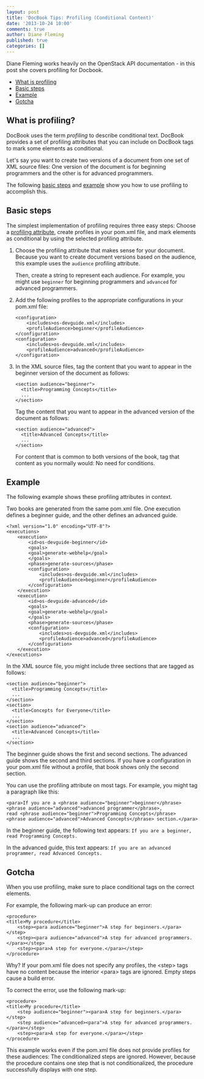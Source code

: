 ```yaml
---
layout: post
title: 'DocBook Tips: Profiling (Conditional Content)'
date: '2013-10-24 10:00'
comments: true
author: Diane Fleming
published: true
categories: []
---
```


Diane Fleming works heavily on the OpenStack API documentation - in this post
she covers profiling for Docbook.

<!-- more -->

*   [What is profiling](#whatisprofiling)
*   [Basic steps](#basicsteps)
*   [Example](#example)
*   [Gotcha](#gotcha)

<h2 id="whatisprofiling">What is profiling?</h2>

DocBook uses the term *profiling* to describe conditional text. DocBook provides a set of
profiling attributes that you can include on DocBook tags to mark some elements as conditional.

Let's say you want to create two versions of a document from one set of XML source files:
One version of the document is for beginning programmers and the other is for advanced programmers.

The following [basic steps](#basicsteps) and [example](#example) show you how to use profiling to accomplish this.

<h2 id="basicsteps">Basic steps</h2>

The simplest implementation of profiling requires three easy steps:
Choose a [profiling attribute](http://www.sagehill.net/docbookxsl/Profiling.html#MarkProfileText), create profiles in your pom.xml file, and mark elements as conditional by using the selected profiling attribute.

<ol>
<li><p>Choose the profiling attribute that makes sense for your document. Because you want to
create document versions based on the audience, this example uses the <code>audience</code> profiling attribute.</p>
<p>Then, create a string to represent each audience. For example, you might use <code>beginner</code>
for beginning programmers and <code>advanced</code> for advanced programmers.</p>
<p/></li>
<li><p>Add the following profiles to the appropriate configurations in your pom.xml file:</p>
<pre><code>&lt;configuration&gt;
    &lt;includes&gt;os-devguide.xml&lt;/includes&gt;
    &lt;profileAudience&gt;beginner&lt;/profileAudience&gt;
&lt;/configuration&gt;
&lt;configuration&gt;
    &lt;includes&gt;os-devguide.xml&lt;/includes&gt;
    &lt;profileAudience&gt;advanced&lt;/profileAudience&gt;
&lt;/configuration&gt;</code></pre>

</li>
<li><p>In the XML source files, tag the content that you want to appear in the beginner version
of the document as follows:</p>
<pre><code>&lt;section audience="beginner"&gt;
  &lt;title&gt;Programming Concepts&lt;/title&gt;
  ...
&lt;/section&gt;</code></pre>
<p>Tag the content that you want to appear in the advanced version of the document as follows:</p>
<pre><code>&lt;section audience="advanced"&gt;
  &lt;title&gt;Advanced Concepts&lt;/title&gt;
  ...
&lt;/section&gt;</code></pre>
<p>For content that is common to both versions of the book, tag that content as you normally would:
No need for conditions.</p>
<p/>
</li>
</ol>
<h2 id="example">Example</h2>
<p>The following example shows these profiling attributes in context.</p>
<p>Two books are generated from the same pom.xml file. One execution defines a beginner guide,
and the other defines an advanced guide.</p>
<pre><code>&lt;?xml version="1.0" encoding="UTF-8"?&gt;
&lt;executions&gt;
    &lt;execution&gt;
        &lt;id&gt;os-devguide-beginner&lt;/id&gt;
        &lt;goals&gt;
        &lt;goal&gt;generate-webhelp&lt;/goal&gt;
        &lt;/goals&gt;
        &lt;phase&gt;generate-sources&lt;/phase&gt;
        &lt;configuration&gt;
            &lt;includes&gt;os-devguide.xml&lt;/includes&gt;
            &lt;profileAudience&gt;beginner&lt;/profileAudience&gt;
        &lt;/configuration&gt;
    &lt;/execution&gt;
    &lt;execution&gt;
        &lt;id&gt;os-devguide-advanced&lt;/id&gt;
        &lt;goals&gt;
        &lt;goal&gt;generate-webhelp&lt;/goal&gt;
        &lt;/goals&gt;
        &lt;phase&gt;generate-sources&lt;/phase&gt;
        &lt;configuration&gt;
            &lt;includes&gt;os-devguide.xml&lt;/includes&gt;
            &lt;profileAudience&gt;advanced&lt;/profileAudience&gt;
        &lt;/configuration&gt;
    &lt;/execution&gt;
&lt;/executions&gt;
</code></pre>
<p>In the XML source file, you might include three sections that are tagged as follows:</p>
<pre><code>&lt;section audience="beginner"&gt;
  &lt;title&gt;Programming Concepts&lt;/title&gt;
  ...
&lt;/section&gt;
&lt;section&gt;
  &lt;title&gt;Concepts for Everyone&lt;/title&gt;
  ...
&lt;/section&gt;
&lt;section audience="advanced"&gt;
  &lt;title&gt;Advanced Concepts&lt;/title&gt;
  ...
&lt;/section&gt;</code></pre>
<p>The beginner guide shows the first and second sections. The advanced guide shows the second and third sections. If you have a configuration in your pom.xml file without a profile, that book shows only the second section.</p>
<p>You can use the profiling attribute on most tags. For example, you might tag a paragraph like this:</p>
<pre><code>&lt;para&gt;If you are a &lt;phrase audience="beginner"&gt;beginner&lt;/phrase&gt;
&lt;phrase audience="advanced"&gt;advanced programmer&lt;/phrase&gt;,
read &lt;phrase audience="beginner"&gt;Programming Concepts&lt;/phrase&gt;
&lt;phrase audience="advanced"&gt;Advanced Concepts&lt;/phrase&gt; section.&lt;/para&gt;</code></pre>
<p>In the beginner guide, the following text appears: <code>If you are a beginner, read Programming Concepts.</code></p>
<p>In the advanced guide, this text appears: <code>If you are an advanced programmer, read Advanced Concepts.</code></p>
<h2 id="gotcha">Gotcha</h2>
<p>When you use profiling, make sure to place conditional tags on the correct elements.</p>
<p>For example, the following mark-up can produce an error:</p>
<pre><code>&lt;procedure&gt;
&lt;title&gt;My procedure&lt;/title&gt;
    &lt;step&gt;&lt;para audience="beginner"&gt;A step for beginners.&lt;/para&gt;&lt;/step&gt;
    &lt;step&gt;&lt;para audience="advanced"&gt;A step for advanced programmers.&lt;/para&gt;&lt;/step&gt;
    &lt;step&gt;&lt;para&gt;A step for everyone.&lt;/para&gt;&lt;/step&gt;
&lt;/procedure&gt;</pre></code>
<p>Why? If your pom.xml file does not specify any profiles, the &lt;step&gt; tags have no content because the
interior &lt;para&gt; tags are ignored. Empty steps cause a build error.</p>
<p>To correct the error, use the following mark-up:</p>
<pre><code>&lt;procedure&gt;
&lt;title&gt;My procedure&lt;/title&gt;
    &lt;step audience="beginner"&gt;&lt;para&gt;A step for beginners.&lt;/para&gt;&lt;/step&gt;
    &lt;step audience="advanced&gt;&lt;para"&gt;A step for advanced programmers.&lt;/para&gt;&lt;/step&gt;
    &lt;step&gt;&lt;para&gt;A step for everyone.&lt;/para&gt;&lt;/step&gt;
&lt;/procedure&gt;</pre></code>
<p>This example works even if the pom.xml file does not provide profiles for these audiences:
The conditionalized steps are ignored. However, because the procedure contains one step that is not
conditionalized, the procedure successfully displays with one step.</p>